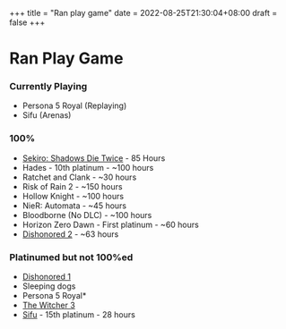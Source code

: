 +++
title =  "Ran play game"
date = 2022-08-25T21:30:04+08:00
draft = false
+++
# Ran Play Game

### Currently Playing
- Persona 5 Royal (Replaying)
- Sifu (Arenas)
### 100%
- [Sekiro: Shadows Die Twice](https://youtu.be/OXaeOXQwhtk) - 85 Hours
- Hades - 10th platinum - ~100 hours
- Ratchet and Clank - ~30 hours
- Risk of Rain 2 - ~150 hours
- Hollow Knight - ~100 hours
- NieR: Automata - ~45 hours
- Bloodborne (No DLC) - ~100 hours
- Horizon Zero Dawn - First platinum - ~60 hours
- [Dishonored 2](https://youtu.be/_3bs6to5pm4) - ~63 hours
### Platinumed but not 100%ed
- [Dishonored 1](https://youtu.be/BwJBtOMsYyI)
- Sleeping dogs
- Persona 5 Royal*
- [The Witcher 3](https://youtu.be/fI7F0vM7USo)
- [Sifu](https://youtu.be/3iiG7TlDsVc) - 15th platinum - 28 hours
